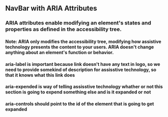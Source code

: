 ## NavBar with ARIA Attributes

### ARIA attributes enable modifying an element's states and properties as defined in the accessibility tree. 
#### Note: ARIA only modifies the accessibility tree, modifying how assistive technology presents the content to your users. ARIA doesn't change anything about an element's function or behavior.

#### aria-label is important because link doesn't have any text in logo, so we need to provide somekind of description for assisstive technology, so that it knows what this link does

#### aria-expended is way of telling assisstive technology whather or not this section is going to expend something else and is it expanded or not

#### aria-controls should point to the id of the element that is going to get expanded